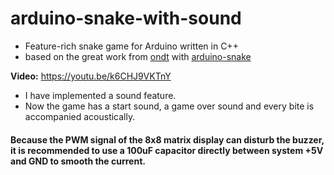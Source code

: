 # arduino-snake-with-sound

- Feature-rich snake game for Arduino written in C++
- based on the great work from [ondt](https://github.com/ondt) with [arduino-snake](https://github.com/ondt/arduino-snake) 

**Video:** https://youtu.be/k6CHJ9VKTnY

- I have implemented a sound feature. 
- Now the game has a start sound, a game over sound and every bite is accompanied acoustically.

#### Because the PWM signal of the 8x8 matrix display can disturb the buzzer, it is recommended to use a 100uF capacitor directly between system +5V and GND to smooth the current.
      
